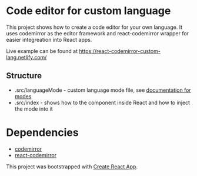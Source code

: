 # Code editor for custom language

This project shows how to create a code editor for your own language.
It uses codemirror as the editor framework and react-codemirror wrapper for easier integreation into React apps.

Live example can be found at https://react-codemirror-custom-lang.netlify.com/

## Structure
* .src/languageMode - custom language mode file, see [documentation for modes](https://codemirror.net/doc/manual.html#modeapi)
* .src/index - shows how to the component inside React and how to inject the mode into it

# Dependencies
* [codemirror](https://codemirror.net/)
* [react-codemirror](https://github.com/JedWatson/react-codemirror)

This project was bootstrapped with [Create React App](https://github.com/facebook/create-react-app).

